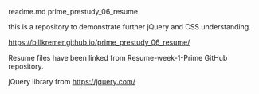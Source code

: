 readme.md
prime_prestudy_06_resume

this is a repository to demonstrate further jQuery and CSS understanding.

https://billkremer.github.io/prime_prestudy_06_resume/

Resume files have been linked from Resume-week-1-Prime GitHub repository.

jQuery library from https://jquery.com/
